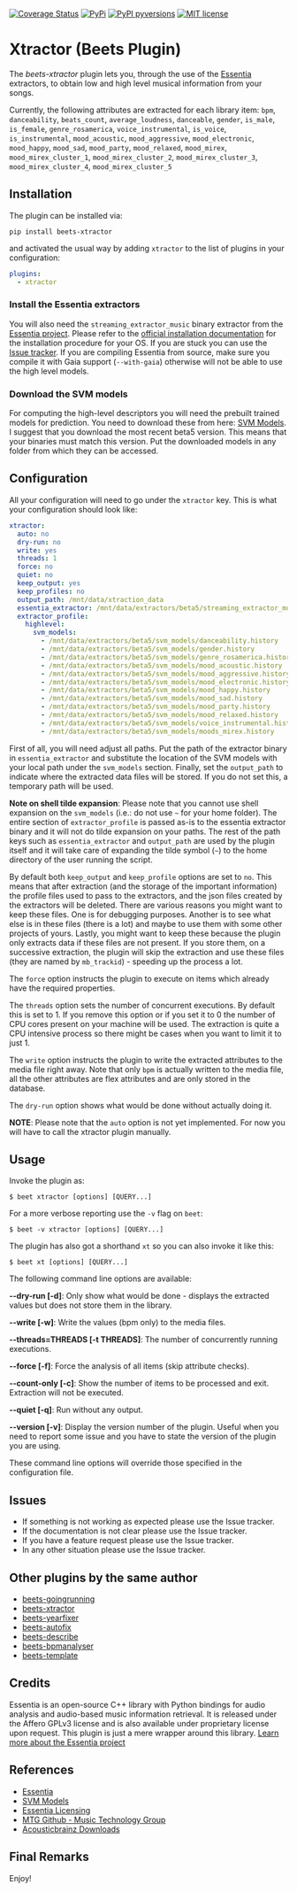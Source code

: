 [![Coverage Status](https://coveralls.io/repos/github/adamjakab/BeetsPluginXtractor/badge.svg?branch=master)](https://coveralls.io/github/adamjakab/BeetsPluginXtractor?branch=master)
[![PyPi](https://img.shields.io/pypi/v/beets-xtractor.svg)](https://pypi.org/project/beets-xtractor/)
[![PyPI pyversions](https://img.shields.io/pypi/pyversions/beets-xtractor.svg)](https://pypi.org/project/beets-xtractor/)
[![MIT license](https://img.shields.io/badge/License-MIT-blue.svg)](LICENSE.txt)

# Xtractor (Beets Plugin)

The _beets-xtractor_ plugin lets you, through the use of the [Essentia](https://essentia.upf.edu/index.html) extractors,
to obtain low and high level musical information from your songs.

Currently, the following attributes are extracted for each library item:
`bpm`, `danceability`, `beats_count`, `average_loudness`, `danceable`, `gender`, `is_male`, `is_female`,
`genre_rosamerica`, `voice_instrumental`, `is_voice`, `is_instrumental`, `mood_acoustic`,
`mood_aggressive`, `mood_electronic`, `mood_happy`, `mood_sad`, `mood_party`, `mood_relaxed`, `mood_mirex`,
`mood_mirex_cluster_1`, `mood_mirex_cluster_2`, `mood_mirex_cluster_3`, `mood_mirex_cluster_4`, `mood_mirex_cluster_5`

## Installation

The plugin can be installed via:

```shell script
pip install beets-xtractor
```

and activated the usual way by adding `xtractor` to the list of plugins in your configuration:

```yaml
plugins:
  - xtractor
```

### Install the Essentia extractors

You will also need the `streaming_extractor_music` binary extractor from the [Essentia project](#credits).
Please refer to the [official installation documentation](https://essentia.upf.edu/installing.html#compiling-essentia-from-source)
for the installation procedure for your OS. If you are stuck you can use
the [Issue tracker](https://github.com/adamjakab/BeetsPluginXtractor/issues). If you are compiling Essentia from source,
make sure you compile it with Gaia support (`--with-gaia`) otherwise will not be able to use the high level models.

### Download the SVM models

For computing the high-level descriptors you will need the prebuilt trained models for prediction. You need to download these from
here: [SVM Models](https://essentia.upf.edu/svm_models/). I suggest that you download the most recent beta5 version.
This means that your binaries must match this version. Put the downloaded models in any folder from which they can be
accessed.

## Configuration

All your configuration will need to go under the `xtractor` key. This is what your configuration should look like:

```yaml
xtractor:
  auto: no
  dry-run: no
  write: yes
  threads: 1
  force: no
  quiet: no
  keep_output: yes
  keep_profiles: no
  output_path: /mnt/data/xtraction_data
  essentia_extractor: /mnt/data/extractors/beta5/streaming_extractor_music
  extractor_profile:
    highlevel:
      svm_models:
        - /mnt/data/extractors/beta5/svm_models/danceability.history
        - /mnt/data/extractors/beta5/svm_models/gender.history
        - /mnt/data/extractors/beta5/svm_models/genre_rosamerica.history
        - /mnt/data/extractors/beta5/svm_models/mood_acoustic.history
        - /mnt/data/extractors/beta5/svm_models/mood_aggressive.history
        - /mnt/data/extractors/beta5/svm_models/mood_electronic.history
        - /mnt/data/extractors/beta5/svm_models/mood_happy.history
        - /mnt/data/extractors/beta5/svm_models/mood_sad.history
        - /mnt/data/extractors/beta5/svm_models/mood_party.history
        - /mnt/data/extractors/beta5/svm_models/mood_relaxed.history
        - /mnt/data/extractors/beta5/svm_models/voice_instrumental.history
        - /mnt/data/extractors/beta5/svm_models/moods_mirex.history
```

First of all, you will need adjust all paths. Put the path of the extractor binary in `essentia_extractor` and
substitute the location of the SVM models with your local path under the `svm_models` section. Finally, set
the `output_path` to indicate where the extracted data files will be stored. If you do not set this, a temporary path
will be used.

**Note on shell tilde expansion**: Please note that you cannot use shell expansion on the `svm_models` (i.e.: do not use `~` for your home folder).
The entire section of `extractor_profile` is passed as-is to the essentia extractor binary and it will not do tilde expansion on your paths.
The rest of the path keys such as `essentia_extractor` and `output_path` are used by the plugin itself and it will take
care of expanding the tilde symbol (`~`) to the home directory of the user running the script.

By default both `keep_output` and `keep_profile` options are set to `no`. This means that after extraction (and the
storage of the important information) the profile files used to pass to the extractors, and the json files created by
the extractors will be deleted. There are various reasons you might want to keep these files. One is for debugging
purposes. Another is to see what else is in these files (there is a lot) and maybe to use them with some other projects
of yours. Lastly, you might want to keep these because the plugin only extracts data if these files are not present. If
you store them, on a successive extraction, the plugin will skip the extraction and use these files (they are named
by `mb_trackid`) - speeding up the process a lot.

The `force` option instructs the plugin to execute on items which already have the required properties.

The `threads` option sets the number of concurrent executions. By default this is set to 1.
If you remove this option or if you set it to 0 the number of CPU cores present on your machine will be used.
The extraction is quite a CPU intensive process so there might be cases when you want to limit it to just 1.

The `write` option instructs the plugin to write the extracted attributes to the media file right away. Note that only `bpm` is actually written to the media file, all the other attributes are flex attributes and are only stored in the database.

The `dry-run` option shows what would be done without actually doing it.

**NOTE**: Please note that the `auto` option is not yet implemented. For now you will have to call the xtractor plugin manually.

## Usage

Invoke the plugin as:

    $ beet xtractor [options] [QUERY...]

For a more verbose reporting use the `-v` flag on `beet`:

    $ beet -v xtractor [options] [QUERY...]

The plugin has also got a shorthand `xt` so you can also invoke it like this:

    $ beet xt [options] [QUERY...]

The following command line options are available:

**--dry-run [-d]**: Only show what would be done - displays the extracted values but does not store them in the library.

**--write [-w]**: Write the values (bpm only) to the media files.

**--threads=THREADS [-t THREADS]**: The number of concurrently running executions.

**--force [-f]**: Force the analysis of all items (skip attribute checks).

**--count-only [-c]**: Show the number of items to be processed and exit. Extraction will not be executed.

**--quiet [-q]**: Run without any output.

**--version [-v]**: Display the version number of the plugin. Useful when you need to report some issue and you have to state the version of the plugin you are using.

These command line options will override those specified in the configuration file.

## Issues

- If something is not working as expected please use the Issue tracker.
- If the documentation is not clear please use the Issue tracker.
- If you have a feature request please use the Issue tracker.
- In any other situation please use the Issue tracker.

## Other plugins by the same author

- [beets-goingrunning](https://github.com/adamjakab/BeetsPluginGoingRunning)
- [beets-xtractor](https://github.com/adamjakab/BeetsPluginXtractor)
- [beets-yearfixer](https://github.com/adamjakab/BeetsPluginYearFixer)
- [beets-autofix](https://github.com/adamjakab/BeetsPluginAutofix)
- [beets-describe](https://github.com/adamjakab/BeetsPluginDescribe)
- [beets-bpmanalyser](https://github.com/adamjakab/BeetsPluginBpmAnalyser)
- [beets-template](https://github.com/adamjakab/BeetsPluginTemplate)

## Credits

Essentia is an open-source C++ library with Python bindings for audio analysis and audio-based music information retrieval. It is released under the Affero GPLv3 license and is also available under proprietary license upon request. This plugin is just a mere wrapper around this library. [Learn more about the Essentia project](http://essentia.upf.edu)

## References

- [Essentia](https://essentia.upf.edu/index.html)
- [SVM Models](https://essentia.upf.edu/svm_models/)
- [Essentia Licensing](https://essentia.upf.edu/licensing_information.html)
- [MTG Github - Music Technology Group](https://github.com/MTG)
- [Acousticbrainz Downloads](https://acousticbrainz.org/download)

## Final Remarks

Enjoy!
